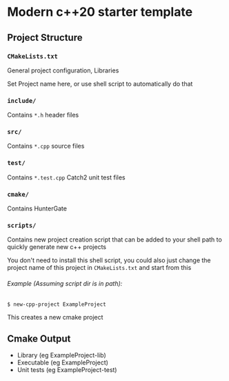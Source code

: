 # Modern c++20 starter template

## Project Structure
### `CMakeLists.txt`
General project configuration, Libraries

Set Project name here, or use shell script to automatically do that

### `include/`
Contains `*.h` header files

### `src/`
Contains `*.cpp` source files

### `test/`
Contains `*.test.cpp` Catch2 unit test files

### `cmake/`
Contains HunterGate

### `scripts/`
Contains new project creation script that can be added to your shell path to quickly generate new c++ projects

You don't need to install this shell script, you could also just change the project name of this project in `CMakeLists.txt` and start from this

###### Example (Assuming script dir is in path):
`$ new-cpp-project ExampleProject`

This creates a new cmake project    

## Cmake Output
* Library (eg ExampleProject-lib)
* Executable (eg ExampleProject)
* Unit tests (eg ExampleProject-test)